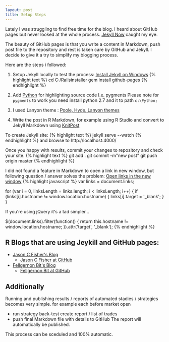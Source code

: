 ```yaml
---
layout: post
title: Setup Steps
---
```


Lately I was struggling to find free time for the blog. I heard about
GitHub pages but never looked at the whole process. 
[Jekyll Now](https://github.com/barryclark/jekyll-now) caught my eye. 

The beauty of GitHub pages is that you write a content in Markdown, push post file
 to the repository and rest is taken care by GitHub and Jekyll. 
 I decide to give it a try to simplify my blogging process.

Here are the steps i followed:
1. Setup Jekyll locally to test the process: [Install Jekyll on Windows](http://chrismeserole.com/coding/install-ruby-rails-jekyll-on-windows/)
{% highlight text %}
cd C:/Railsinstaller 
gem install github-pages
{% endhighlight %}

2. Add [Python](https://www.python.org/) for highlighting source code I.e. pygments
Please note for `pygments` to work you need install python 2.7 and it to path `c:\Python;`

3. I used Lanyon theme : [Poole, Hyde, Lanyon themes](http://getpoole.com/) 

4. Write the post in R Markdown, for example using R Studio and convert to Jekyll Markdown
using [KnitPost ](https://github.com/jfisher-usgs/jfisher-usgs.github.com/blob/master/Rmd/2012-07-03-knitr-jekyll.Rmd)

To create Jekyll site:
{% highlight text %}
jekyll serve --watch
{% endhighlight %}
and browse to http://localhost:4000/

Once you happy with results, commit your changes to repository and check your site.
{% highlight text %}
 git add .
 git commit -m"new post"
 git push origin master
{% endhighlight %}


I did not found a feature in Markdown to open a link in new window, but following question / answer solves the problem:
[Open links in the new window](http://stackoverflow.com/questions/4425198/markdown-target-blank)
{% highlight javascript %}
var links = document.links;

for (var i = 0, linksLength = links.length; i < linksLength; i++) {
   if (links[i].hostname != window.location.hostname) {
       links[i].target = '_blank';
   } 
}

If you're using jQuery it's a tad simpler...

$(document.links).filter(function() {
    return this.hostname != window.location.hostname;
}).attr('target', '_blank');
{% endhighlight %}
    

    
R Blogs that are using Jeykill and GitHub pages:
----
* [Jason C Fisher's Blog](http://jfisher-usgs.github.io/r/2012/07/03/knitr-jekyll/)
  - [Jason C Fisher at GitHub](https://github.com/jfisher-usgs/jfisher-usgs.github.com)
* [Fellgernon Bit's Blog](http://lcolladotor.github.io/2013/11/09/new-Fellgernon-Bit-setup-in-Github/)
  - [Fellgernon Bit at GitHub](https://github.com/lcolladotor/lcolladotor.github.com)


Additionally
----
Running and publishing results / reports of automated stadies / strategies
becomes very simple. for example each before market open
* run strategy back-test create report / list of trades
* push final Markdown file with details to GitHub
The report will automatically be published.

This process can be sceduled and 100% automatic.